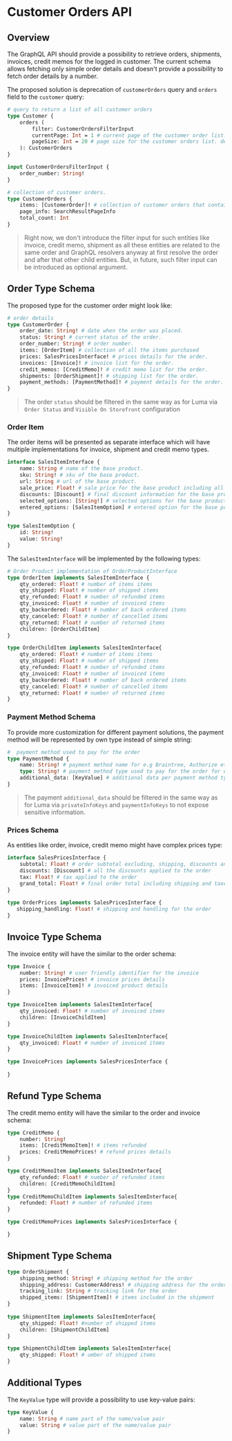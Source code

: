# Customer Orders API

## Overview

The GraphQL API should provide a possibility to retrieve orders, shipments, invoices, credit memos for the logged in customer. The current schema allows fetching only simple order details and doesn't provide a possibility to fetch order details by a number.

The proposed solution is deprecation of `customerOrders` query and `orders` field to the `customer` query:

```graphql
# query to return a list of all customer orders
type Customer {
    orders (
        filter: CustomerOrdersFilterInput
        currentPage: Int = 1 # current page of the customer order list. default is 1.
        pageSize: Int = 20 # page size for the customer orders list. default is 20.
    ): CustomerOrders
}

input CustomerOrdersFilterInput {
    order_number: String!
}

# collection of customer orders.
type CustomerOrders {
    items: [CustomerOrder]! # collection of customer orders that contains individual order details.
    page_info: SearchResultPageInfo
    total_count: Int
}
```

> Right now, we don't introduce the filter input for such entities like invoice, credit memo, shipment as all these entities are related to the same order and GraphQL resolvers anyway at first resolve the order and after that other child entities. But, in future, such filter input can be introduced as optional argument.

## Order Type Schema

The proposed type for the customer order might look like:

```graphql
# order details
type CustomerOrder {
    order_date: String! # date when the order was placed.
    status: String! # current status of the order.
    order_number: String! # order number.
    items: [OrderItem] # collection of all the items purchased
    prices: SalesPricesInterface! # prices details for the order.
    invoices: [Invoice]! # invoice list for the order.
    credit_memos: [CreditMemo]! # credit memo list for the order.
    shipments: [OrderShipment]! # shipping list for the order.
    payment_methods: [PaymentMethod]! # payment details for the order.
}
```

> The order `status` should be filtered in the same way as for Luma via `Order Status` and `Visible On Storefront` configuration 

### Order Item

The order items will be presented as separate interface which will have multiple implementations for invoice, shipment and credit memo types.

```graphql
interface SalesItemInterface {
    name: String # name of the base product.
    sku: String! # sku of the base product.
    url: String # url of the base product.
    sale_price: Float! # sale price for the base product including all the child products and selected options.
    discounts: [Discount] # final discount information for the base product including discounts on options and child products.
    selected_options: [String!] # selected options for the base product. for e.g color, size etc.
    entered_options: [SalesItemOption] # entered option for the base product. for e.g logo image etc.
}

type SalesItemOption {
    id: String!
    value: String!
}
```

The `SalesItemInterface` will be implemented by the following types:

```graphql
# Order Product implementation of OrderProductInterface
type OrderItem implements SalesItemInterface {
    qty_ordered: Float! # number of items items
    qty_shipped: Float! # number of shipped items
    qty_refunded: Float! # number of refunded items
    qty_invoiced: Float! # number of invoiced items
    qty_backordered: Float! # number of back ordered items
    qty_canceled: Float! # number of cancelled items
    qty_returned: Float! # number of returned items
    children: [OrderChildItem]
}

type OrderChildItem implements SalesItemInterface{
    qty_ordered: Float! # number of items items
    qty_shipped: Float! # number of shipped items
    qty_refunded: Float! # number of refunded items
    qty_invoiced: Float! # number of invoiced items
    qty_backordered: Float! # number of back ordered items
    qty_canceled: Float! # number of cancelled items
    qty_returned: Float! # number of returned items
}
```

### Payment Method Schema

To provide more customization for different payment solutions, the payment method will be represented by own type instead of simple string:

```graphql
#  payment method used to pay for the order
type PaymentMethod {
    name: String! # payment method name for e.g Braintree, Authorize etc
    type: String! # payment method type used to pay for the order for e.g Credit Card, PayPal etc.
    additional_data: [KeyValue] # additional data per payment method type
}
```

> The payment `additional_data` should be filtered in the same way as for Luma via `privateInfoKeys` and `paymentInfoKeys` to not expose sensitive information.

### Prices Schema

As entities like order, invoice, credit memo might have complex prices type:

```graphql
interface SalesPricesInterface {
    subtotal: Float! # order subtotal excluding, shipping, discounts and tax
    discounts: [Discount] # all the discounts applied to the order
    tax: Float! # tax applied to the order
    grand_total: Float! # final order total including shipping and taxes
}
​
type OrderPrices implements SalesPricesInterface {
​   shipping_handling: Float! # shipping and handling for the order
}
```

## Invoice Type Schema

The invoice entity will have the similar to the order schema:

```graphql
type Invoice {
    number: String! # user friendly identifier for the invoice
    prices: InvoicePrices! # invoice prices details
    items: [InvoiceItem]! # invoiced product details
}

type InvoiceItem implements SalesItemInterface{
    qty_invoiced: Float! # number of invoiced items
    children: [InvoiceChildItem]
}

type InvoiceChildItem implements SalesItemInterface{
    qty_invoiced: Float! # number of invoiced items
}

type InvoicePrices implements SalesPricesInterface {
  
}
```

## Refund Type Schema

The credit memo entity will have the similar to the order and invoice schema:

```graphql
type CreditMemo {
    number: String!
    items: [CreditMemoItem]! # items refunded
    prices: CreditMemoPrices! # refund prices details
}

type CreditMemoItem implements SalesItemInterface{
    qty_refunded: Float! # number of refunded items
    children: [CreditMemoChildItem]
}
type CreditMemoChildItem implements SalesItemInterface{
    refunded: Float! # number of refunded items
}

type CreditMemoPrices implements SalesPricesInterface {

}
```

## Shipment Type Schema

```graphql
type OrderShipment {
    shipping_method: String! # shipping method for the order
    shipping_address: CustomerAddress! # shipping address for the order
    tracking_link: String # tracking link for the order
    shipped_items: [ShipmentItem]! # items included in the shipment
}
 
type ShipmentItem implements SalesItemInterface{
    qty_shipped: Float! #number of shipped items
    children: [ShipmentChildItem]
}

type ShipmentChildItem implements SalesItemInterface{
    qty_shipped: Float! # umber of shipped items
}
```

## Additional Types

The `KeyValue` type will provide a possibility to use key-value pairs:

```graphql
type KeyValue {
    name: String # name part of the name/value pair
    value: String # value part of the name/value pair
}
```